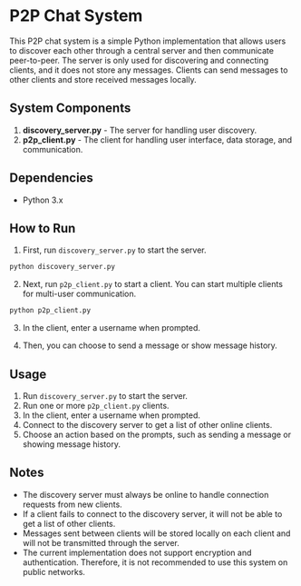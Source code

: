 # P2P Chat System

This P2P chat system is a simple Python implementation that allows users to discover each other through a central server and then communicate peer-to-peer. The server is only used for discovering and connecting clients, and it does not store any messages. Clients can send messages to other clients and store received messages locally.

## System Components

1. **discovery_server.py** - The server for handling user discovery.
2. **p2p_client.py** - The client for handling user interface, data storage, and communication.

## Dependencies

- Python 3.x

## How to Run

1. First, run `discovery_server.py` to start the server.

```bash
python discovery_server.py
```

2. Next, run `p2p_client.py` to start a client. You can start multiple clients for multi-user communication.

```bash
python p2p_client.py
```

3. In the client, enter a username when prompted.

4. Then, you can choose to send a message or show message history.

## Usage

1. Run `discovery_server.py` to start the server.
2. Run one or more `p2p_client.py` clients.
3. In the client, enter a username when prompted.
4. Connect to the discovery server to get a list of other online clients.
5. Choose an action based on the prompts, such as sending a message or showing message history.

## Notes

- The discovery server must always be online to handle connection requests from new clients.
- If a client fails to connect to the discovery server, it will not be able to get a list of other clients.
- Messages sent between clients will be stored locally on each client and will not be transmitted through the server.
- The current implementation does not support encryption and authentication. Therefore, it is not recommended to use this system on public networks.